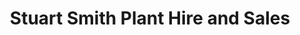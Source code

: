 ---
title: "Stuart Smith Plant Hire and Sales"
url: /newport/stuart-smith-plant-hire-and-sales/
shop: tools
---